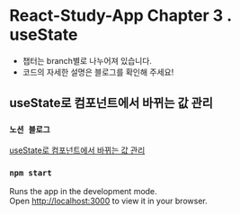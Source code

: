 # React-Study-App Chapter 3 . useState

- 챕터는 branch별로 나누어져 있습니다.
- 코드의 자세한 설명은 블로그를 확인해 주세요!

## useState로 컴포넌트에서 바뀌는 값 관리

### `노션 블로그`

[useState로 컴포넌트에서 바뀌는 값 관리](https://mookiemookiekun.notion.site/useState-9eb9aa3ff7df4b2a8f8b41382965c74e)

### `npm start`

Runs the app in the development mode.\
Open [http://localhost:3000](http://localhost:3000) to view it in your browser.
